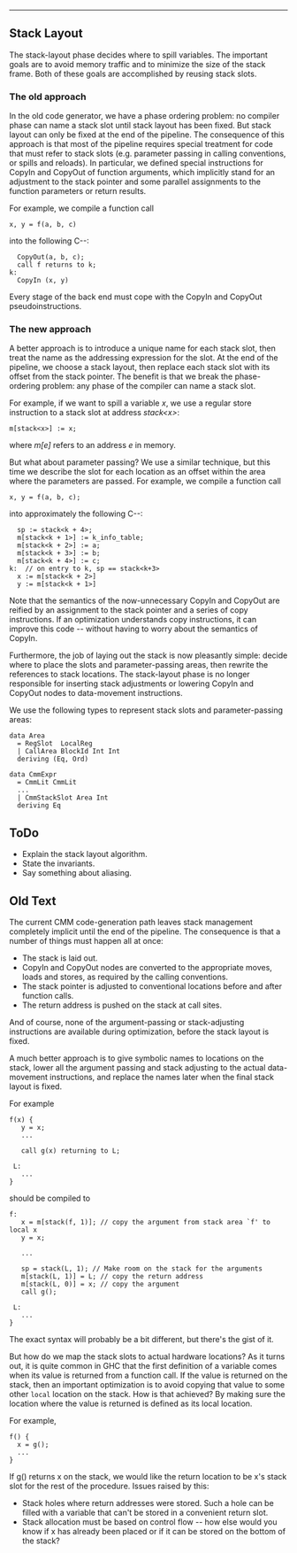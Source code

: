 ---

## Stack Layout


The stack-layout phase decides where to spill variables. The important goals are to avoid memory traffic and to minimize the size of the stack frame. Both of these goals are accomplished by reusing stack slots.

### The old approach


In the old code generator, we have a phase ordering problem: no compiler phase can name a stack slot until stack layout has been fixed. But stack layout can only be fixed at the end of the pipeline. The consequence of this approach is that most of the pipeline requires special treatment for code that must refer to stack slots (e.g. parameter passing in calling conventions, or spills and reloads). In particular, we defined special instructions for CopyIn and CopyOut of function arguments, which implicitly stand for an adjustment to the stack pointer and some parallel assignments to the function parameters or return results.


For example, we compile a function call

```wiki
x, y = f(a, b, c)
```


into the following C--:

```wiki
  CopyOut(a, b, c);
  call f returns to k;
k:
  CopyIn (x, y)
```


Every stage of the back end must cope with the CopyIn and CopyOut pseudoinstructions.

### The new approach


A better approach is to introduce a unique name for each stack slot, then treat the name as the addressing expression for the slot. At the end of the pipeline, we choose a stack layout, then replace each stack slot with its offset from the stack pointer. The benefit is that we break the phase-ordering problem: any phase of the compiler can name a stack slot.


For example, if we want to spill a variable *x*, we use a regular store instruction to a stack slot at address *stack\<x\>*:

```wiki
m[stack<x>] := x;
```


where *m\[e\]* refers to an address *e* in memory.


But what about parameter passing? We use a similar technique, but this time we describe the slot for each location as an offset within the area where the parameters are passed. For example, we compile a function call

```wiki
x, y = f(a, b, c);
```


into approximately the following C--:

```wiki
  sp := stack<k + 4>;
  m[stack<k + 1>] := k_info_table;
  m[stack<k + 2>] := a;
  m[stack<k + 3>] := b;
  m[stack<k + 4>] := c;
k:  // on entry to k, sp == stack<k+3>
  x := m[stack<k + 2>]
  y := m[stack<k + 1>]
```


Note that the semantics of the now-unnecessary CopyIn and CopyOut are reified by an assignment to the stack pointer and a series of copy instructions. If an optimization understands copy instructions, it can improve this code -- without having to worry about the semantics of CopyIn.


Furthermore, the job of laying out the stack is now pleasantly simple: decide where to place the slots and parameter-passing areas, then rewrite the references to stack locations. The stack-layout phase is no longer responsible for inserting stack adjustments or lowering CopyIn and CopyOut nodes to data-movement instructions.


We use the following types to represent stack slots and parameter-passing areas:

```wiki
data Area
  = RegSlot  LocalReg
  | CallArea BlockId Int Int
  deriving (Eq, Ord)

data CmmExpr
  = CmmLit CmmLit
  ...
  | CmmStackSlot Area Int
  deriving Eq
```

## ToDo

- Explain the stack layout algorithm.
- State the invariants.
- Say something about aliasing.

## Old Text


The current CMM code-generation path leaves stack management completely implicit until the end of the pipeline. The consequence is that a number of things must happen all at once:

- The stack is laid out.
- CopyIn and CopyOut nodes are converted to the appropriate moves, loads and stores, as required by the calling conventions.
- The stack pointer is adjusted to conventional locations before and after function calls.
- The return address is pushed on the stack at call sites.


And of course, none of the argument-passing or stack-adjusting instructions are available during optimization, before the stack layout is fixed.


A much better approach is to give symbolic names to locations on the stack, lower all the argument passing and stack adjusting to the actual data-movement instructions, and replace the names later when the final stack layout is fixed.


For example

```wiki
f(x) {
   y = x;
   ...

   call g(x) returning to L;

 L:
   ...
}
```


should be compiled to

```wiki
f:
   x = m[stack(f, 1)]; // copy the argument from stack area `f' to local x
   y = x;

   ...

   sp = stack(L, 1); // Make room on the stack for the arguments
   m[stack(L, 1)] = L; // copy the return address
   m[stack(L, 0)] = x; // copy the argument
   call g();

 L:
   ... 
}
```


The exact syntax will probably be a bit different, but there's the gist of it.


But how do we map the stack slots to actual hardware locations? As it turns out, it is quite common in GHC that the first definition of a variable comes when its value is returned from a function call. If the value is returned on the stack, then an important optimization is to avoid copying that value to some other ``local`` location on the stack. How is that achieved? By making sure the location where the value is returned is defined as its local location.


For example,

```wiki
f() {
  x = g();
  ...
}
```


If g() returns x on the stack, we would like the return location to be x's stack slot for the rest of the procedure.
Issues raised by this:

- Stack holes where return addresses were stored. Such a hole can be filled with a variable that can't be stored in a convenient return slot.
- Stack allocation must be based on control flow -- how else would you know if x has already been placed or if it can be stored on the bottom of the stack?
